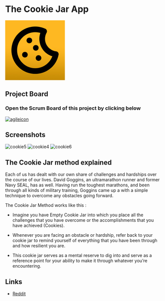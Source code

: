 # The Cookie Jar App

![CookieJ Logo](/public/images/ios/apple-touch-icon.jpg)

## Project Board
### Open the Scrum Board of this project by clicking below
[![agileicon](https://user-images.githubusercontent.com/25458706/167161157-13718b34-f371-4bdd-89c5-8eb0aeaf1b32.png)](https://github.com/users/omarboulbaze/projects/3)

## Screenshots
![cookie5](https://user-images.githubusercontent.com/25458706/170862673-e5172dff-2b6d-44c5-b04e-570648ed88eb.jpg)
![cookie4](https://user-images.githubusercontent.com/25458706/170862675-7d50eb80-3798-4e5e-b2b4-f86eb9ca205e.jpg)
![cookie6](https://user-images.githubusercontent.com/25458706/170862722-9ee4e740-4256-4da3-a8a8-80df60fa884e.jpg)



## The Cookie Jar method explained

Each of us has dealt with our own share of challenges and hardships over the course of our lives. David Goggins, an ultramarathon runner and former Navy SEAL, has as well. Having run the toughest marathons, and been through all kinds of military training, Goggins came up a with a simple technique to overcome any obstacles going forward.

The Cookie Jar Method works like this :

- Imagine you have Empty Cookie Jar into which you place all the challenges that you have overcome or the accomplishments that you have achieved (Cookies).

- Whenever you are facing an obstacle or hardship, refer back to your cookie jar to remind yourself of everything that you have been through and how resilient you are.

- This cookie jar serves as a mental reserve to dig into and serve as a reference point for your ability to make it through whatever you’re encountering.

## Links
- [Reddit](https://www.reddit.com/r/davidgoggins/comments/le2cns/david_goggins_cookie_jar_method_showed_me_how_to/)
